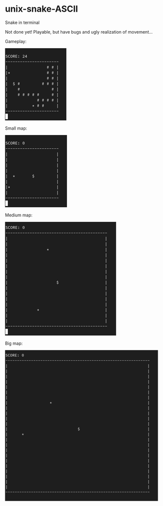 # unix-snake-ASCII
 Snake in terminal
 
 Not done yet! 
 Playable, but have bugs and ugly realization of movement...

Gameplay:

![Screenshot](screenshot.png)

Small map:

![Screenshot](screenshot-sm.png)

Medium map:

![Screenshot](screenshot-md.png)

Big map:

![Screenshot](screenshot-bi.png)